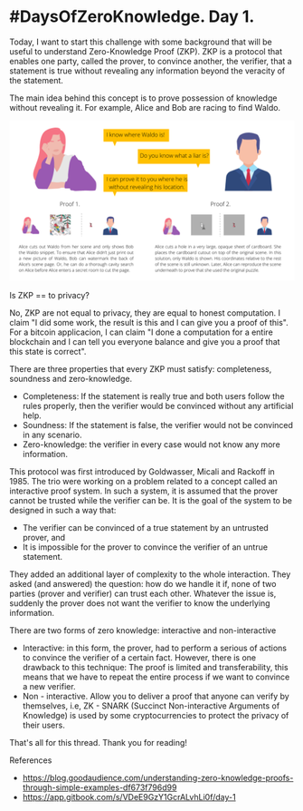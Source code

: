 # #DaysOfZeroKnowledge. Day 1.

Today, I want to start this challenge with some background that will be useful to understand Zero-Knowledge Proof (ZKP). 
ZKP is a protocol that enables one party, called the prover, to convince another, the verifier, that a statement is true without revealing any information beyond the veracity of the statement. 

The main idea behind this concept is to prove possession of knowledge without revealing it. For example, Alice and Bob are racing to find Waldo. 

![Find Waldo Example](https://raw.githubusercontent.com/hasselalcala/DaysOfZeroKnowledge/main/images/findWaldoExample.png)

Is ZKP == to privacy?

No, ZKP are not equal to privacy, they are equal to honest computation. I claim "I did some work, the result is this and I can give you a proof of this". For a bitcoin applicacion, I can claim "I done a computation for a entire blockchain and I can tell you everyone balance and give you a proof that this state is correct".

There are three properties that every ZKP must satisfy: completeness, soundness and zero-knowledge. 
- Completeness: If the statement is really true and both users follow the rules properly, then the verifier would be convinced without any artificial help. 
- Soundness: If the statement is false, the verifier would not be convinced in any scenario.  
- Zero-knowledge: the verifier in every case would not know any more information. 

This protocol was first introduced by Goldwasser, Micali and Rackoff in 1985. The trio were working on a problem related to a concept called an interactive proof system. In such a system, it is assumed that the prover cannot be trusted while the verifier can be. It is the goal of the system to be designed in such a way that: 

- The verifier can be convinced of a true statement by an untrusted prover, and 
- It is impossible for the prover to convince the verifier of an untrue statement.

They added an additional layer of complexity to the whole interaction. They asked (and answered) the question: how do we handle it if, none of two parties (prover and verifier) can trust each other. Whatever the issue is, suddenly the prover does not want the verifier to know the underlying information.

There are two forms of zero knowledge: interactive and non-interactive 

- Interactive: in this form, the prover, had to perform a serious of actions to convince the verifier of a certain fact. However, there is one drawback to this technique: The proof is limited and  transferability, this means that we have to repeat the entire process if we want to convince a new verifier. 
- Non - interactive. Allow you to deliver a proof that anyone can verify by themselves, i.e, ZK - SNARK (Succinct Non-interactive Arguments of Knowledge) is used by some cryptocurrencies to protect the privacy of their users.  

That's all for this thread. Thank you for reading! 

References
- https://blog.goodaudience.com/understanding-zero-knowledge-proofs-through-simple-examples-df673f796d99
- https://app.gitbook.com/s/VDeE9GzY1GcrALvhLi0f/day-1
